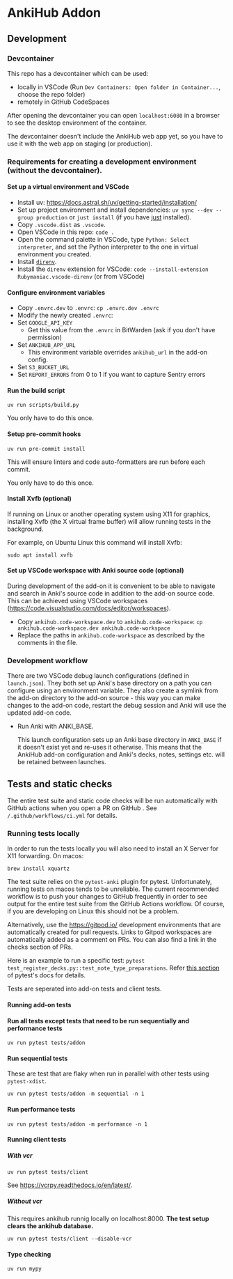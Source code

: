 # AnkiHub Addon

## Development

### Devcontainer
This repo has a devcontainer which can be used:
- locally in VSCode (Run `Dev Containers: Open folder in Container...`, choose the repo folder)
- remotely in GitHub CodeSpaces

After opening the devcontainer you can open `localhost:6080` in a browser to see the desktop environment of the container.

The devcontainer doesn't include the AnkiHub web app yet, so you have to use it with the web app on staging
(or production).

### Requirements for creating a development environment (without the devcontainer).
#### Set up a virtual environment and VSCode

- Install uv: https://docs.astral.sh/uv/getting-started/installation/
- Set up project environment and install dependencies: `uv sync --dev --group production` or `just install` (if you have [just](https://github.com/casey/just) installed).
- Copy `.vscode.dist` as `.vscode`.
- Open VSCode in this repo:  `code .`
- Open the command palette in VSCode, type `Python: Select interpreter`, and set the Python interpreter to the one in virtual environment you created.
- Install [`direnv`](https://direnv.net/docs/installation.html).
- Install the `direnv` extension for VSCode: `code --install-extension Rubymaniac.vscode-direnv` (or from VSCode)

#### Configure environment variables

- Copy `.envrc.dev` to `.envrc`:  `cp .envrc.dev .envrc`
- Modify the newly created `.envrc`:
- Set `GOOGLE_API_KEY`
  - Get this value from the `.envrc` in BitWarden (ask if you don't have permission)
- Set `ANKIHUB_APP_URL`
  - This environment variable overrides `ankihub_url` in the add-on config.
- Set `S3_BUCKET_URL`
- Set `REPORT_ERRORS` from 0 to 1 if you want to capture Sentry errors

#### Run the build script
`uv run scripts/build.py`

You only have to do this once.

#### Setup pre-commit hooks
`uv run pre-commit install`

This will ensure linters and code auto-formatters are run before each commit.

You only have to do this once.

#### Install Xvfb (optional)
If running on Linux or another operating system using X11 for graphics, installing Xvfb (the X virtual frame buffer) will allow running tests in the background.

For example, on Ubuntu Linux this command will install Xvfb:

```
sudo apt install xvfb
```

#### Set up VSCode workspace with Anki source code (optional)
During development of the add-on it is convenient to be able to navigate and search in Anki's source code in addition to the add-on source code.
This can be achieved using VSCode workspaces (https://code.visualstudio.com/docs/editor/workspaces).
- Copy `ankihub.code-workspace.dev` to `ankihub.code-workspace`:  `cp ankihub.code-workspace.dev ankihub.code-workspace`
- Replace the paths in `ankihub.code-workspace` as described by the comments in the file.

### Development workflow
There are two VSCode debug launch configurations (defined in `launch.json`).
They both set up Anki's base directory on a path you can configure using an environment variable.
They also create a symlink from the add-on directory to the add-on source - this way you can make changes to the
add-on code, restart the debug session and Anki will use the updated add-on code.

- Run Anki with ANKI_BASE.

  This launch configuration sets up an Anki base directory in `ANKI_BASE` if it doesn't exist yet and re-uses it otherwise.
  This means that the AnkiHub add-on configuration and Anki's decks, notes, settings etc. will be retained between launches.


## Tests and static checks

The entire test suite and static code checks will be run automatically with
GitHub actions when you open a PR on GitHub . See `/.github/workflows/ci.yml`
for details.

### Running tests locally

In order to run the tests locally you will also need to install an X Server for X11 forwarding.
On macos:

```
brew install xquartz
```

The test suite relies on the `pytest-anki` plugin for pytest. Unfortunately,
running tests on macos tends to be unreliable. The current recommended workflow
is to push your changes to GitHub frequently in order to see output for the
entire test suite from the GitHub Actions workflow. Of course, if you are
developing on Linux this should not be a problem.

Alternatively, use the https://gitpod.io/ development environments that are
automatically created for pull requests. Links to Gitpod workspaces are
automatically added as a comment on PRs. You can also find a link in the checks
section of PRs.

Here is an example to run a specific test: `pytest
test_register_decks.py::test_note_type_preparations`. Refer [this
section](https://docs.pytest.org/en/6.2.x/usage.html#specifying-tests-selecting-tests)
of pytest's docs for details.

Tests are seperated into add-on tests and client tests.

#### Running add-on tests
#### Run all tests except tests that need to be run sequentially and performance tests
```
uv run pytest tests/addon
```

#### Run sequential tests
These are test that are flaky when run in parallel with other tests using `pytest-xdist`.
```
uv run pytest tests/addon -m sequential -n 1
```

#### Run performance tests
```
uv run pytest tests/addon -m performance -n 1
```

#### Running client tests
##### With vcr
```
uv run pytest tests/client
```
See https://vcrpy.readthedocs.io/en/latest/.

##### Without vcr
This requires ankihub runnig locally on localhost:8000. **The test setup clears the ankihub database.**
```
uv run pytest tests/client --disable-vcr
```

#### Type checking
```
uv run mypy
```
